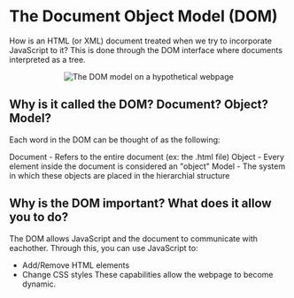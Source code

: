 # The Document Object Model (DOM)
How is an HTML (or XML) document treated when we try to incorporate JavaScript to it? 
This is done through the DOM interface where documents interpreted as a tree. 

<p align="center">
  <img src="https://upload.wikimedia.org/wikipedia/commons/5/5a/DOM-model.svg" alt="The DOM model on a hypothetical webpage">
</p>

## Why is it called the DOM? Document? Object? Model? 
Each word in the DOM can be thought of as the following: 

Document - Refers to the entire document (ex: the .html file) 
Object - Every element inside the document is considered an "object" 
Model - The system in which these objects are placed in the hierarchial structure

## Why is the DOM important? What does it allow you to do? 
The DOM allows JavaScript and the document to communicate with eachother. Through this, you can use JavaScript to: 
* Add/Remove HTML elements
* Change CSS styles
These capabilities allow the webpage to become dynamic. 
